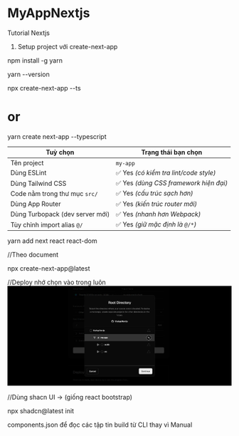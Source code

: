 # MyAppNextjs
Tutorial Nextjs



1. Setup project với create-next-app

npm install -g yarn

yarn --version 


npx create-next-app --ts
# or
yarn create next-app --typescript



| Tuỳ chọn                        | Trạng thái bạn chọn                   |
| ------------------------------- | ------------------------------------- |
| Tên project                     | `my-app`                              |
| Dùng ESLint                     | ✅ Yes *(có kiểm tra lint/code style)* |
| Dùng Tailwind CSS               | ✅ Yes *(dùng CSS framework hiện đại)* |
| Code nằm trong thư mục `src/`   | ✅ Yes *(cấu trúc sạch hơn)*           |
| Dùng App Router                 | ✅ Yes *(kiến trúc router mới)*        |
| Dùng Turbopack (dev server mới) | ✅ Yes *(nhanh hơn Webpack)*           |
| Tùy chỉnh import alias `@/`     | ✅ Yes *(giữ mặc định là `@/*`)*       |


yarn add next react react-dom  

//Theo document 

npx create-next-app@latest

//Deploy nhớ chọn vào trong luôn 
![alt text](image.png)


//Dùng shacn UI -> (giống react bootstrap)


npx shadcn@latest init



components.json để đọc các tập tin build từ CLI thay vì Manual